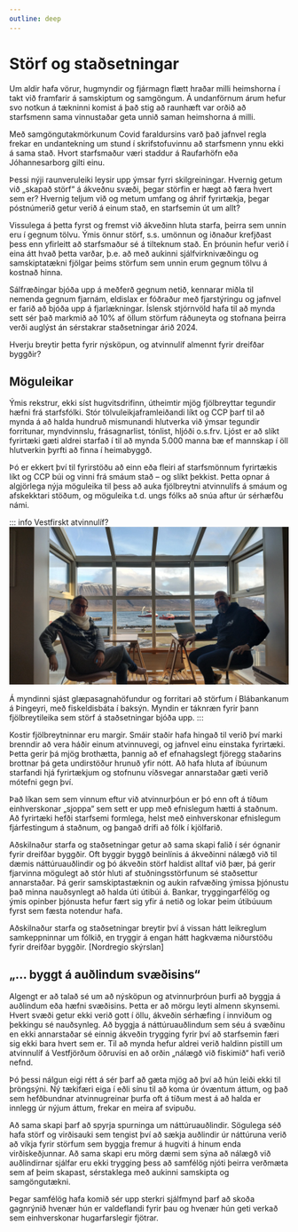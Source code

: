 ```yaml
---
outline: deep
---
```


# Störf og staðsetningar

Um aldir hafa vörur, hugmyndir og fjármagn flætt hraðar milli heimshorna í takt við framfarir á samskiptum og samgöngum. Á undanförnum árum hefur svo notkun á tækninni komist á það stig að raunhæft var orðið að starfsmenn sama vinnustaðar geta unnið saman heimshorna á milli.

Með samgöngutakmörkunum Covid faraldursins varð það jafnvel regla frekar en undantekning um stund í skrifstofuvinnu að starfsmenn ynnu ekki á sama stað. Hvort starfsmaður væri staddur á Raufarhöfn eða Jóhannesarborg gilti einu.

Þessi nýji raunveruleiki leysir upp ýmsar fyrri skilgreiningar. Hvernig getum við „skapað störf“ á ákveðnu svæði, þegar störfin er hægt að færa hvert sem er? Hvernig teljum við og metum umfang og áhrif fyrirtækja, þegar póstnúmerið getur verið á einum stað, en starfsemin út um allt?

Vissulega á þetta fyrst og fremst við ákveðinn hluta starfa, þeirra sem unnin eru í gegnum tölvu. Ýmis önnur störf, s.s. umönnun og iðnaður krefjðast þess enn yfirleitt að starfsmaður sé á tilteknum stað. En þróunin hefur verið í eina átt hvað þetta varðar, þ.e. að með aukinni sjálfvirknivæðingu og samskiptatækni fjölgar þeims störfum sem unnin erum gegnum tölvu á kostnað hinna.

Sálfræðingar bjóða upp á meðferð gegnum netið, kennarar miðla til nemenda gegnum fjarnám, eldislax er fóðraður með fjarstýringu og jafnvel er farið að bjóða upp á fjarlækningar. Íslensk stjórnvöld hafa til að mynda sett sér það markmið að 10% af öllum störfum ráðuneyta og stofnana þeirra verði auglýst án sérstakrar staðsetningar árið 2024.

Hverju breytir þetta fyrir nýsköpun, og atvinnulíf almennt fyrir dreifðar byggðir?

## Möguleikar
Ýmis rekstrur, ekki síst hugvitsdrifinn, útheimtir mjög fjölbreyttar tegundir hæfni frá starfsfólki. Stór tölvuleikjaframleiðandi líkt og CCP þarf til að mynda á að halda hundruð mismunandi hlutverka við ýmsar tegundir forritunar, myndvinnslu, frásagnarlist, tónlist, hljóði o.s.frv. Ljóst er að slíkt fyrirtæki gæti aldrei starfað í til að mynda 5.000 manna bæ ef mannskap í öll hlutverkin þyrfti að finna í heimabyggð.

Þó er ekkert því til fyrirstöðu að einn eða fleiri af starfsmönnum fyrirtækis líkt og CCP búi og vinni frá smáum stað – og slíkt þekkist. Þetta opnar á algjörlega nýja möguleika til þess að auka fjölbreytni atvinnulífs á smáum og afskekktari stöðum, og möguleika t.d. ungs fólks að snúa aftur úr sérhæfðu námi.

::: info Vestfirskt atvinnulíf?
![Frá Blábankanum](/photos/vestfirskt-atvinnulif.jpeg)

Á myndinni sjást glæpasagnahöfundur og forritari að störfum í Blábankanum á Þingeyri, með fiskeldisbáta í baksýn. Myndin er táknræn fyrir þann fjölbreytileika sem störf á staðsetningar bjóða upp.
:::


Kostir fjölbreytninnar eru margir. Smáir staðir hafa hingað til verið því marki brenndir að vera háðir einum atvinnuvegi, og jafnvel einu einstaka fyrirtæki. Þetta gerir þá mjög brothætta, þannig að ef efnahagslegt fjöregg staðarins brottnar þá geta undirstöður hrunuð yfir nótt. Að hafa hluta af íbúunum starfandi hjá fyrirtækjum og stofnunu víðsvegar annarstaðar gæti verið mótefni gegn því.

Það líkan sem sem vinnum eftur við atvinnurþóun er þó enn oft á tíðum einhverskonar „sjoppa“ sem sett er upp með efnislegum hætti á staðnum. Að fyrirtæki hefði starfsemi formlega, helst með einhverskonar efnislegum fjárfestingum á staðnum, og þangað drífi að fólk í kjölfarið.

Aðskilnaður starfa og staðsetningar getur að sama skapi falið í sér ógnanir fyrir dreifðar byggðir. Oft byggir byggð beinlínis á ákveðinni nálægð við til dæmis náttúruauðlindir og þó ákveðin störf haldist alltaf við þær, þá gerir fjarvinna mögulegt að stór hluti af stuðningsstörfunum sé staðsettur annarstaðar. Þá gerir samskiptastæknin og aukin rafvæðing ýmissa þjónustu það minna nauðsynlegt að halda úti útibúi á. Bankar, tryggingarfélög og ýmis opinber þjónusta hefur fært sig yfir á netið og lokar þeim útibúuum fyrst sem fæsta notendur hafa.

Aðskilnaður starfa og staðsetningar breytir því á vissan hátt leikreglum samkeppninnar um fólkið, en tryggir á engan hátt hagkvæma niðurstöðu fyrir dreifðar byggðir.
[Nordregio skýrslan]

## „... byggt á auðlindum svæðisins“

Algengt er að talað sé um að nýsköpun og atvinnurþróun þurfi að byggja á auðlindum eða hæfni svæðisins. Þetta er að mörgu leyti almenn skynsemi. Hvert svæði getur ekki verið gott í öllu, ákveðin sérhæfing í innviðum og þekkingu sé nauðsynleg. Að byggja á náttúruauðlindum sem séu á svæðinu en ekki annarstaðar sé einnig ákveðin trygging fyrir því að starfsemin færi sig ekki bara hvert sem er. Til að mynda hefur aldrei verið haldinn pistill um atvinnulíf á Vestfjörðum öðruvísi en að orðin „nálægð við fiskimið“ hafi verið nefnd.

Þó þessi nálgun eigi rétt á sér þarf að gæta mjög að því að hún leiði ekki til þröngsýni. Ný tækifæri eiga í eðli sínu til að koma úr óvæntum áttum, og það sem hefðbundnar atvinnugreinar þurfa oft á tíðum mest á að halda er innlegg úr nýjum áttum, frekar en meira af svipuðu.

Að sama skapi þarf að spyrja spurninga um náttúruauðlindir. Sögulega séð hafa störf og virðisauki sem tengist því að sækja auðlindir úr náttúruna verið að víkja fyrir störfum sem byggja fremur á hugviti á hinum enda virðiskeðjunnar. Að sama skapi eru mörg dæmi sem sýna að nálægð við auðlindirnar sjálfar eru ekki trygging þess að samfélög njóti þeirra verðmæta sem af þeim skapast, sérstaklega með aukinni samskipta og samgöngutækni.

Þegar samfélög hafa komið sér upp sterkri sjálfmynd þarf að skoða gagnrýnið hvenær hún er valdeflandi fyrir þau og hvenær hún geti verkað sem einhverskonar hugarfarslegir fjötrar. 

 [comment]: <> (Smart specialization)

 [comment]: <> (Öfuga SWOT)


